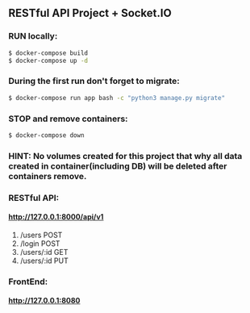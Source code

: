 ## RESTful API Project + Socket.IO

### RUN locally:
```sh
$ docker-compose build
$ docker-compose up -d
```
### During the first run don't forget to migrate:
```sh
$ docker-compose run app bash -c "python3 manage.py migrate"
```
### STOP and remove containers:
```sh
$ docker-compose down
```
### HINT: No volumes created for this project that why all data created in container(including DB) will be deleted after containers remove.

### RESTful API:
#### http://127.0.0.1:8000/api/v1
1. ​/users POST
2. /login POST
3. /users/:id GET 
4. ​/users/:id PUT

### FrontEnd:
#### http://127.0.0.1:8080